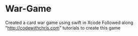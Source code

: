 # War-Game
Created a card war game using swift in Xcode
Followed along "http://codewithchris.com" tutorials to create this game
